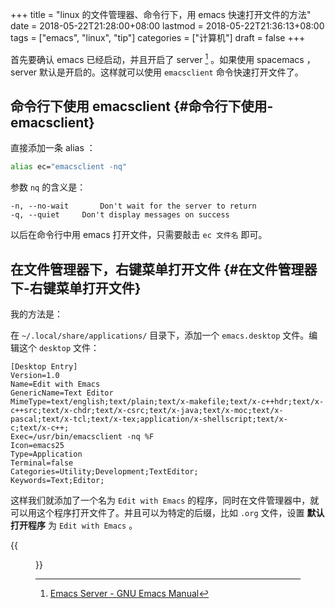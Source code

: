 +++
title = "linux 的文件管理器、命令行下，用 emacs 快速打开文件的方法"
date = 2018-05-22T21:28:00+08:00
lastmod = 2018-05-22T21:36:13+08:00
tags = ["emacs", "linux", "tip"]
categories = ["计算机"]
draft = false
+++

首先要确认 emacs 已经启动，并且开启了 server&nbsp;[^fn:1] 。如果使用 spacemacs ，server 默认是开启的。这样就可以使用 `emacsclient` 命令快速打开文件了。

<!--more-->


## 命令行下使用 emacsclient {#命令行下使用-emacsclient}

直接添加一条 alias ：

```bash
alias ec="emacsclient -nq"
```

参数 `nq` 的含义是：

```nil
-n, --no-wait		Don't wait for the server to return
-q, --quiet		Don't display messages on success
```

以后在命令行中用 emacs 打开文件，只需要敲击 `ec 文件名` 即可。


## 在文件管理器下，右键菜单打开文件 {#在文件管理器下-右键菜单打开文件}

我的方法是：

在 `~/.local/share/applications/` 目录下，添加一个 `emacs.desktop` 文件。编辑这个 `desktop` 文件：

```nil
[Desktop Entry]
Version=1.0
Name=Edit with Emacs
GenericName=Text Editor
MimeType=text/english;text/plain;text/x-makefile;text/x-c++hdr;text/x-c++src;text/x-chdr;text/x-csrc;text/x-java;text/x-moc;text/x-pascal;text/x-tcl;text/x-tex;application/x-shellscript;text/x-c;text/x-c++;
Exec=/usr/bin/emacsclient -nq %F
Icon=emacs25
Type=Application
Terminal=false
Categories=Utility;Development;TextEditor;
Keywords=Text;Editor;
```

这样我们就添加了一个名为 `Edit with Emacs` 的程序，同时在文件管理器中，就可以用这个程序打开文件了。并且可以为特定的后缀，比如 `.org` 文件，设置 **默认打开程序** 为 `Edit with Emacs` 。

{{<figure src="/image/other/gif/linux-emacsclient-quick-open-file.gif">}}

[^fn:1]: [Emacs Server - GNU Emacs Manual](https://www.gnu.org/software/emacs/manual/html_node/emacs/Emacs-Server.html)
